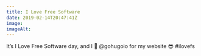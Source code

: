 ```yaml
---
title: I Love Free Software
date: 2019-02-14T20:47:41Z
image: 
imageAlt: 
---
```


It’s I Love Free Software day, and I 💖 @gohugoio for my website 😎 #ilovefs 
